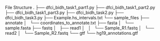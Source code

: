 File Structure 
.
├── dfci_bidh_task1_part1.py
├── dfci_bidh_task1_part2.py
├── dfci_bidh_task1_part3.py
├── dfci_bidh_task2.py
├── dfci_bidh_task3.py
├── Example.hs_intervals.txt
└── sample_files
    ├── annotate
    │   └── coordinates_to_annotate.txt
    ├── fasta
    │   └── sample.fasta
    ├── fastq
    │   ├── read1
    │   │   └── Sample_R1.fastq
    │   └── read2
    │       └── Sample_R2.fastq
    └── gtf
        └── hg19_annotations.gtf
